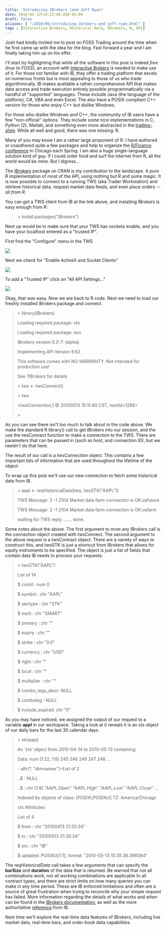 ```yaml
---
title: 'Introducing IBrokers (and Jeff Ryan)'
date: 2010-05-13T14:23:00.030-05:00
draft: false
aliases: [ "/2010/05/introducing-ibrokers-and-jeff-ryan.html" ]
tags : [Interactive Brokers, HIstorical Data, IBrokers, R, API]
---
```


Josh had kindly invited me to post on FOSS Trading around the time when he first came up with the idea for the blog. Fast forward a year and I am finally taking him up on his offer.  
  

I'll start by highlighting that while all the software in this post is indeed _free (true to FOSS)_, an account with [Interactive Brokers](http://www.interactivebrokers.com/) is needed to make use of it. For those not familiar with IB, they offer a trading platform that excels on numerous fronts but is most appealing to those of us who trade algorithmically. IB makes available a rather comprehensive API that makes data access and trade execution entirely possible programmatically via a handful of "supported" languages. These include Java (the language of the platform), C#, VBA and even Excel. The also have a POSIX compliant C++ version for those who enjoy C++ but dislike Windows.  
  
For those who dislike Windows _and_ C++, the community of IB users have a few "non-official" options. They include some nice implementations in C, Python (2), Matlab, and something even more abstracted in the [trading-shim](http://www.trading-shim.org/). While all well and good, there was one missing: R.  
  
Many of you may know I am a rather large proponent of R. I have authored or coauthored quite a few packages and help to organize the [R/Finance conference](http://www.rinfinance.com/) in Chicago each Spring. I am also a huge single-language solution kind of guy. If I could order food and surf the internet from R, all the world would be mine. But I digress...  
  
The [IBrokers](http://cran.r-project.org/web/packages/IBrokers/index.html) package on CRAN is my contribution to the landscape. A pure R implementation of most of the API, using nothing but R and some magic. It is now possible to connect to a running TWS (aka Trader Workstation) and retrieve historical data, request market data feeds, and even place orders -- _all from R_.

  

You can get a TWS client from IB at the link above, and installing IBrokers is easy enough from R:

> \> install.packages("IBrokers")

Next up would be to make sure that your TWS has sockets enable, and you have your localhost entered as a "trusted IP".

  

First find the "Configure" menu in the TWS

  

![](http://3.bp.blogspot.com/_MAIcNo33u88/S-xdZJVwruI/AAAAAAAAAGA/DrkSdoz7xUs/s320/Screen+shot+2010-05-13+at+3.10.05+195PM.png)

  

Next we check for "Enable ActiveX and Socket Clients"

  

[![](http://1.bp.blogspot.com/_MAIcNo33u88/S-xd-5mLPqI/AAAAAAAAAGI/KZBj-FGko6s/s320/Screen+shot+2010-05-13+at+3.10.30+142PM.png)](http://1.bp.blogspot.com/_MAIcNo33u88/S-xd-5mLPqI/AAAAAAAAAGI/KZBj-FGko6s/s1600/Screen+shot+2010-05-13+at+3.10.30+142PM.png)  

To add a "Trusted IP" click on "All API Settings..."

  

[![](http://1.bp.blogspot.com/_MAIcNo33u88/S-xfHKb6TQI/AAAAAAAAAGQ/7k0aAxN_Wzo/s320/Screen+shot+2010-05-13+at+3.10.43+749PM.png)](http://1.bp.blogspot.com/_MAIcNo33u88/S-xfHKb6TQI/AAAAAAAAAGQ/7k0aAxN_Wzo/s1600/Screen+shot+2010-05-13+at+3.10.43+749PM.png)

  

Okay, that was easy. Now we are back to R code. Next we need to load our freshly installed IBrokers package and connect.

> \> library(IBrokers)
> 
> Loading required package: xts
> 
> Loading required package: zoo
> 
> IBrokers version 0.2-7: (alpha)
> 
> Implementing API Version 9.62
> 
> This software comes with NO WARRANTY. Not intended for production use!
> 
> See ?IBrokers for details
> 
> \> tws <- twsConnect()
> 
> \> tws
> 
> <twsConnection,1 @ 20100513 15:11:40 CST, nextId=1288>
> 
> \>

As you can see there isn't too much to talk about in the code above. We make the standard R library() call to get IBrokers into our session, and the use the twsConnect function to make a connection to the TWS. There are parameters that can be passed in (such as host, and connection ID), but we needn't do that here.  

  

The result of our call is a _twsConnection_ object. This contains a few important bits of information that are used throughout the lifetime of the object.  

  

To wrap up this post we'll use our new connection to fetch some historical data from IB.

> \> aapl <- reqHistoricalData(tws, twsSTK("AAPL"))
> 
> TWS Message: 2 -1 2104 Market data farm connection is OK:usfuture
> 
> TWS Message: 2 -1 2104 Market data farm connection is OK:usfarm
> 
> waiting for TWS reply ....... done.

Some notes about the above. The first argument to most any IBrokers call is the connection object created with twsConnect. The second argument to the above request is a twsContract object. There are a variety of ways to construct this, and twsSTK is just a shortcut from IBrokers that allows for equity instruments to be specified. The object is just a list of fields that contain data IB needs to process your requests:

> \> twsSTK("AAPL")
> 
> List of 14
> 
> $ conId : num 0
> 
> $ symbol : chr "AAPL"
> 
> $ sectype : chr "STK"
> 
> $ exch : chr "SMART"
> 
> $ primary : chr ""
> 
> $ expiry : chr ""
> 
> $ strike : chr "0.0"
> 
> $ currency : chr "USD"
> 
> $ right : chr ""
> 
> $ local : chr ""
> 
> $ multiplier : chr ""
> 
> $ combo\_legs\_desc: NULL
> 
> $ comboleg : NULL
> 
> $ include\_expired: chr "0"

As you may have noticed, we assigned the output of our request to a variable **appl** in our workspace. Taking a look at it reveals it is an xts object of our daily bars for the last 30 calendar days.

> \> str(aapl)
> 
> An ‘xts’ object from 2010-04-14 to 2010-05-13 containing:
> 
> Data: num \[1:22, 1:8\] 245 246 249 247 248 ...
> 
> \- attr(\*, "dimnames")=List of 2
> 
> ..$ : NULL
> 
> ..$ : chr \[1:8\] "AAPL.Open" "AAPL.High" "AAPL.Low" "AAPL.Close" ...
> 
> Indexed by objects of class: \[POSIXt,POSIXct\] TZ: America/Chicago
> 
> xts Attributes:
> 
> List of 4
> 
> $ from : chr "20100413 21:35:34"
> 
> $ to : chr "20100513 21:35:34"
> 
> $ src : chr "IB"
> 
> $ updated: POSIXct\[1:1\], format: "2010-05-13 15:35:36.396084"

The _reqHistoricalData_ call takes a few arguments that can specify the **barSize** and **duration** of the data that is returned. Be warned that not all combinations work, not all working combinations are applicable to all contract types, and there are strict limits on how many queries you can make in any time period. These are IB enforced limitations and often are a source of great frustration when trying to reconcile why your simple request has failed. More information regarding the details of what works and when can be found in the [IBrokers documentation,](http://cran.r-project.org/web/packages/IBrokers/IBrokers.pdf) as well as the more authoritative [reference](http://www.interactivebrokers.com/php/apiUsersGuide/apiguide/api/historical_data_limitations.htm) from IB.  
  
Next time we'll explore the real-time data features of IBrokers, including live market data, real-time bars, and order-book data capabilities.